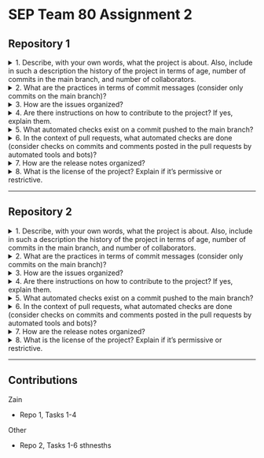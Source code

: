 # SEP Team 80 Assignment 2

## Repository 1

<!-- REPLACEMENT src="repo1/q1.md" -->
<details>
   <summary>
      1. Describe, with your own words, what the project is about. Also, include in such a description the history of the project in terms of age, number of commits in the main branch, and number of collaborators.
</summary>

### THis is new

</details>

<!-- REPLACEMENT src="repo1/q2.md" -->
<details>
   <summary>
      2. What are the practices in terms of commit messages (consider only commits on the main branch)?
</summary>



</details>

<!-- REPLACEMENT src="repo1/q3.md" -->
<details>
   <summary>
      3. How are the issues organized?
</summary>



</details>

<!-- REPLACEMENT src="repo1/q4.md" -->
<details>
   <summary>
      4. Are there instructions on how to contribute to the project? If yes, explain them.
</summary>



</details>

<!-- REPLACEMENT src="repo1/q5.md" -->
<details>
   <summary>
      5. What automated checks exist on a commit pushed to the main branch?
</summary>



</details>

<!-- REPLACEMENT src="repo1/q6.md" -->
<details>
   <summary>
      6. In the context of pull requests, what automated checks are done (consider checks on commits and comments posted in the pull requests by automated tools and bots)?
</summary>

- Wow a list of things
  - And even indented?????

</details>

<!-- REPLACEMENT src="repo1/q7.md" -->
<details>
   <summary>
      7. How are the release notes organized?
</summary>



</details>

<!-- REPLACEMENT src="repo1/q8.md" -->
<details>
   <summary>
      8. What is the license of the project? Explain if it’s permissive or restrictive.
</summary>



</details>

---

## Repository 2

<!-- REPLACEMENT src="repo2/q1.md" -->
<details>
   <summary>
      1. Describe, with your own words, what the project is about. Also, include in such a description the history of the project in terms of age, number of commits in the main branch, and number of collaborators.
</summary>

```
   wow code
```

</details>

<!-- REPLACEMENT src="repo2/q2.md" -->
<details>
   <summary>
      2. What are the practices in terms of commit messages (consider only commits on the main branch)?
</summary>



</details>

<!-- REPLACEMENT src="repo2/q3.md" -->
<details>
   <summary>
      3. How are the issues organized?
</summary>



</details>

<!-- REPLACEMENT src="repo2/q4.md" -->
<details>
   <summary>
      4. Are there instructions on how to contribute to the project? If yes, explain them.
</summary>



</details>

<!-- REPLACEMENT src="repo2/q5.md" -->
<details>
   <summary>
      5. What automated checks exist on a commit pushed to the main branch?
</summary>



</details>

<!-- REPLACEMENT src="repo2/q6.md" -->
<details>
   <summary>
      6. In the context of pull requests, what automated checks are done (consider checks on commits and comments posted in the pull requests by automated tools and bots)?
</summary>



</details>

<!-- REPLACEMENT src="repo2/q7.md" -->
<details>
   <summary>
      7. How are the release notes organized?
</summary>



</details>

<!-- REPLACEMENT src="repo2/q8.md" -->
<details>
   <summary>
      8. What is the license of the project? Explain if it’s permissive or restrictive.
</summary>



</details>

---
## Contributions

<!-- REPLACEMENT src="contributions.md" -->
Zain
- Repo 1, Tasks 1-4

Other
- Repo 2, Tasks 1-6 sthnesths


